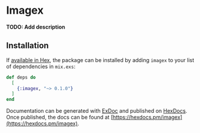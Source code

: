 # Imagex

**TODO: Add description**

## Installation

If [available in Hex](https://hex.pm/docs/publish), the package can be installed
by adding `imagex` to your list of dependencies in `mix.exs`:

```elixir
def deps do
  [
    {:imagex, "~> 0.1.0"}
  ]
end
```

Documentation can be generated with [ExDoc](https://github.com/elixir-lang/ex_doc)
and published on [HexDocs](https://hexdocs.pm). Once published, the docs can
be found at [https://hexdocs.pm/imagex](https://hexdocs.pm/imagex).


